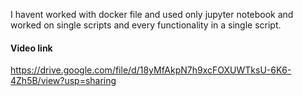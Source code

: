 I havent worked with docker file and used only jupyter notebook and worked on single scripts and every functionality in a single script.


#### Video link

https://drive.google.com/file/d/18yMfAkpN7h9xcFOXUWTksU-6K6-4Zh5B/view?usp=sharing

